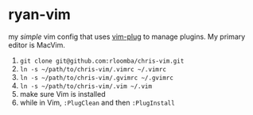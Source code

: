 # ryan-vim
my _simple_ vim config that uses [vim-plug](https://github.com/junegunn/vim-plug) to manage plugins. My primary editor is MacVim.

1. `git clone git@github.com:rloomba/chris-vim.git`
2. `ln -s ~/path/to/chris-vim/.vimrc ~/.vimrc`
3. `ln -s ~/path/to/chris-vim/.gvimrc ~/.gvimrc`
4. `ln -s ~/path/to/chris-vim/.vim ~/.vim`
5. make sure Vim is installed
6. while in Vim, `:PlugClean` and then `:PlugInstall`
